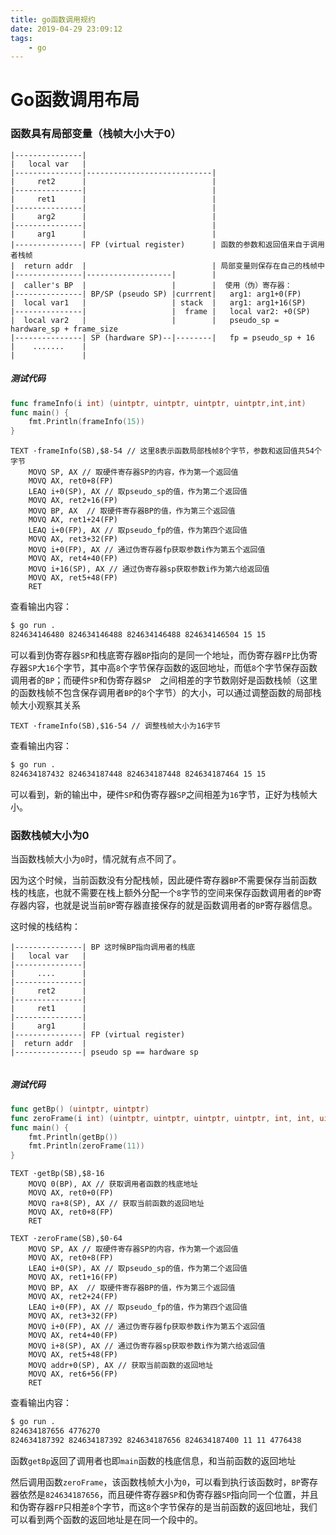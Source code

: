 ```yaml
---
title: go函数调用规约
date: 2019-04-29 23:09:12
tags:
	- go
---
```


# Go函数调用布局

### 函数具有局部变量（栈帧大小大于0）

```
|---------------|
|	local var   |
|---------------|----------------------------|
|     ret2      |							 |
|---------------|							 |
|     ret1      |							 |
|---------------|							 |
|     arg2      |							 |
|---------------|							 |
|     arg1      |							 |
|---------------| FP (virtual register)		 | 函数的参数和返回值来自于调用者栈帧
|  return addr  | 							 | 局部变量则保存在自己的栈帧中
|---------------|-------------------|		 |
|  caller's BP  |					|		 |  使用（伪）寄存器：
|---------------| BP/SP (pseudo SP) |currrent|	 arg1: arg1+0(FP)
|  local var1   |					| stack  |   arg1: arg1+16(SP)
|---------------|					|  frame |   local var2: +0(SP)
|  local var2   |					|		 |   pseudo_sp = hardware_sp + frame_size
|---------------| SP (hardware SP)--|--------|   fp = pseudo_sp + 16
|    .......    |
|				|
```

##### 测试代码

```go
func frameInfo(i int) (uintptr, uintptr, uintptr, uintptr,int,int)
func main() {
	fmt.Println(frameInfo(15))
}
```

```assembly
TEXT ·frameInfo(SB),$8-54 // 这里8表示函数局部栈帧8个字节，参数和返回值共54个字节
    MOVQ SP, AX // 取硬件寄存器SP的内容，作为第一个返回值
    MOVQ AX, ret0+8(FP)
    LEAQ i+0(SP), AX // 取pseudo_sp的值，作为第二个返回值
    MOVQ AX, ret2+16(FP)
    MOVQ BP, AX  // 取硬件寄存器BP的值，作为第三个返回值
    MOVQ AX, ret1+24(FP)
    LEAQ i+0(FP), AX // 取pseudo_fp的值，作为第四个返回值
    MOVQ AX, ret3+32(FP)
    MOVQ i+0(FP), AX // 通过伪寄存器fp获取参数i作为第五个返回值
    MOVQ AX, ret4+40(FP)
    MOVQ i+16(SP), AX // 通过伪寄存器sp获取参数i作为第六给返回值
    MOVQ AX, ret5+48(FP)
    RET

```

查看输出内容：

```sh
$ go run .
824634146480 824634146488 824634146488 824634146504 15 15
```

可以看到伪寄存器`SP`和栈底寄存器`BP`指向的是同一个地址，而伪寄存器`FP`比伪寄存器`SP`大`16`个字节，其中高`8`个字节保存函数的返回地址，而低`8`个字节保存函数调用者的`BP`；而硬件`SP`和伪寄存器`SP	`之间相差的字节数刚好是函数栈帧（这里的函数栈帧不包含保存调用者`BP`的`8`个字节）的大小，可以通过调整函数的局部栈帧大小观察其关系

```assembly
TEXT ·frameInfo(SB),$16-54 // 调整栈帧大小为16字节
```

查看输出内容：

```sh
$ go run .
824634187432 824634187448 824634187448 824634187464 15 15
```

可以看到，新的输出中，硬件`SP`和伪寄存器`SP`之间相差为`16`字节，正好为栈帧大小。



### 函数栈帧大小为0

当函数栈帧大小为`0`时，情况就有点不同了。

因为这个时候，当前函数没有分配栈帧，因此硬件寄存器`BP`不需要保存当前函数栈的栈底，也就不需要在栈上额外分配一个`8`字节的空间来保存函数调用者的`BP`寄存器内容，也就是说当前`BP`寄存器直接保存的就是函数调用者的`BP`寄存器信息。

这时候的栈结构：

```
|---------------| BP 这时候BP指向调用者的栈底
|	local var   |
|---------------|
|     ....      |					
|---------------|							
|     ret2      |							
|---------------|							
|     ret1      |							
|---------------|							
|     arg1      |							
|---------------| FP (virtual register)		
|  return addr  | 							
|---------------| pseudo sp == hardware sp		
 
```

##### 测试代码

```go
func getBp() (uintptr, uintptr)
func zeroFrame(i int) (uintptr, uintptr, uintptr, uintptr, int, int, uintptr)
func main() {
	fmt.Println(getBp())
	fmt.Println(zeroFrame(11))
}
```

```assembly
TEXT ·getBp(SB),$8-16
    MOVQ 0(BP), AX // 获取调用者函数的栈底地址
    MOVQ AX, ret0+0(FP)
    MOVQ ra+8(SP), AX // 获取当前函数的返回地址
    MOVQ AX, ret0+8(FP)
    RET

TEXT ·zeroFrame(SB),$0-64
    MOVQ SP, AX // 取硬件寄存器SP的内容，作为第一个返回值
    MOVQ AX, ret0+8(FP)
    LEAQ i+0(SP), AX // 取pseudo_sp的值，作为第二个返回值
    MOVQ AX, ret1+16(FP)
    MOVQ BP, AX  // 取硬件寄存器BP的值，作为第三个返回值
    MOVQ AX, ret2+24(FP)
    LEAQ i+0(FP), AX // 取pseudo_fp的值，作为第四个返回值
    MOVQ AX, ret3+32(FP)
    MOVQ i+0(FP), AX // 通过伪寄存器fp获取参数i作为第五个返回值
    MOVQ AX, ret4+40(FP)
    MOVQ i+8(SP), AX // 通过伪寄存器sp获取参数i作为第六给返回值
    MOVQ AX, ret5+48(FP)
    MOVQ addr+0(SP), AX // 获取当前函数的返回地址
    MOVQ AX, ret6+56(FP)
    RET

```

查看输出内容：

```sh
$ go run .
824634187656 4776270
824634187392 824634187392 824634187656 824634187400 11 11 4776438
```

函数`getBp`返回了调用者也即`main`函数的栈底信息，和当前函数的返回地址

然后调用函数`zeroFrame`，该函数栈帧大小为`0`，可以看到执行该函数时，`BP`寄存器依然是`824634187656`，而且硬件寄存器`SP`和伪寄存器`SP`指向同一个位置，并且和伪寄存器`FP`只相差`8`个字节，而这`8`个字节保存的是当前函数的返回地址，我们可以看到两个函数的返回地址是在同一个段中的。